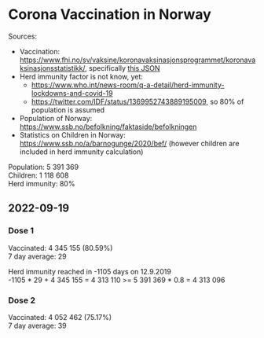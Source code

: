 # Corona Vaccination in Norway

Sources:

- Vaccination: <https://www.fhi.no/sv/vaksine/koronavaksinasjonsprogrammet/koronavaksinasjonsstatistikk/>, specifically [this JSON](https://www.fhi.no/api/chartdata/api/99119)
- Herd immunity factor is not know, yet:
  - <https://www.who.int/news-room/q-a-detail/herd-immunity-lockdowns-and-covid-19>
  - <https://twitter.com/IDF/status/1369952743889195009>, so 80% of population is assumed
- Population of Norway: <https://www.ssb.no/befolkning/faktaside/befolkningen>
- Statistics on Children in Norway: https://www.ssb.no/a/barnogunge/2020/bef/ (however children are included in herd immunity calculation)

Population: 5 391 369  
Children: 1 118 608  
Herd immunity: 80%  

## 2022-09-19

### Dose 1

Vaccinated: 4 345 155 (80.59%)  
7 day average: 29

Herd immunity reached in -1105 days on 12.9.2019  
-1105 * 29 + 4 345 155 = 4 313 110 >= 5 391 369 * 0.8 = 4 313 096

### Dose 2

Vaccinated: 4 052 462 (75.17%)  
7 day average: 39

